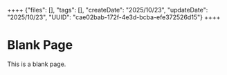 ++++
{"files": [], "tags": [], "createDate": "2025/10/23", "updateDate": "2025/10/23", "UUID": "cae02bab-172f-4e3d-bcba-efe372526d15"}
++++

# Blank Page
This is a blank page.
